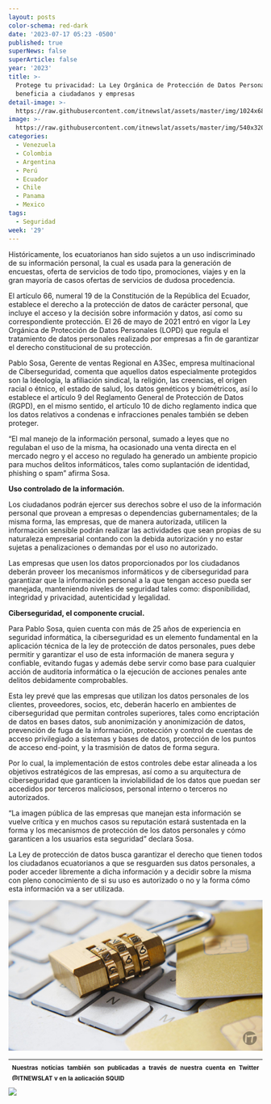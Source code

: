 ```yaml
---
layout: posts
color-schema: red-dark
date: '2023-07-17 05:23 -0500'
published: true
superNews: false
superArticle: false
year: '2023'
title: >-
  Protege tu privacidad: La Ley Orgánica de Protección de Datos Personales
  beneficia a ciudadanos y empresas
detail-image: >-
  https://raw.githubusercontent.com/itnewslat/assets/master/img/1024x680/candado-y-tarjeta-g.jpg
image: >-
  https://raw.githubusercontent.com/itnewslat/assets/master/img/540x320/candado-y-tarjeta-p.jpg
categories:
  - Venezuela
  - Colombia
  - Argentina
  - Perú
  - Ecuador
  - Chile
  - Panama
  - Mexico
tags:
  - Seguridad
week: '29'
---
```

Históricamente, los ecuatorianos han sido sujetos a un uso indiscriminado de su información personal, la cual es usada para la generación de encuestas, oferta de servicios de todo tipo, promociones, viajes y en la gran mayoría de casos ofertas de servicios de dudosa procedencia. 
 
El artículo 66, numeral 19 de la Constitución de la República del Ecuador, establece el derecho a la protección de datos de carácter personal, que incluye el acceso y la decisión sobre información y datos, así como su correspondiente protección. El 26 de mayo de 2021 entró en vigor la Ley Orgánica de Protección de Datos Personales (LOPD) que regula el tratamiento de datos personales realizado por empresas a fin de garantizar el derecho constitucional de su protección.
 
Pablo Sosa, Gerente de ventas Regional en A3Sec, empresa multinacional de Ciberseguridad, comenta que aquellos datos especialmente protegidos son la Ideología, la afiliación sindical, la religión, las creencias, el origen racial o étnico, el estado de salud, los datos genéticos y biométricos, así lo establece el artículo 9 del Reglamento General de Protección de Datos (RGPD), en el mismo sentido, el artículo 10 de dicho reglamento indica que los datos relativos a condenas e infracciones penales también se deben proteger.
 
“El mal manejo de la información personal, sumado a leyes que no regulaban el uso de la misma, ha ocasionado una venta directa en el mercado negro y el acceso no regulado ha generado un ambiente propicio para muchos delitos informáticos, tales como suplantación de identidad, phishing o spam” afirma Sosa.
 
**Uso controlado de la información.**
 
Los ciudadanos podrán ejercer sus derechos sobre el uso de la información personal que provean a empresas o dependencias gubernamentales; de la misma forma, las empresas, que de manera autorizada, utilicen la información sensible podrán realizar las actividades que sean propias de su naturaleza empresarial contando con la debida autorización y no estar sujetas a penalizaciones o demandas por el uso no autorizado. 
 
Las empresas que usen los datos proporcionados por los ciudadanos deberán proveer los mecanismos informáticos y de ciberseguridad para garantizar que la información personal a la que tengan acceso pueda ser manejada, manteniendo niveles de seguridad tales como: disponibilidad, integridad y privacidad, autenticidad y legalidad.
 
**Ciberseguridad, el componente crucial.**
 
Para Pablo Sosa, quien cuenta con más de 25 años de experiencia en seguridad informática, la ciberseguridad es un elemento fundamental en la aplicación técnica de la ley de protección de datos personales, pues debe permitir y garantizar el uso de esta información de manera segura y confiable, evitando fugas y además debe servir como base para cualquier acción de auditoría informática o la ejecución de acciones penales ante delitos debidamente comprobables.
 
Esta ley prevé que las empresas que utilizan los datos personales de los clientes, proveedores, socios, etc, deberán hacerlo en ambientes de ciberseguridad que permitan controles superiores, tales como encriptación de datos en bases datos, sub anonimización y anonimización de datos, prevención de fuga de la información, protección y control de cuentas de acceso privilegiado a sistemas y bases de datos, protección de los puntos de acceso end-point, y la trasmisión de datos de forma segura.
 
Por lo cual, la implementación de estos controles debe estar alineada a los objetivos estratégicos de las empresas, así como a su arquitectura de ciberseguridad que garanticen la inviolabilidad de los datos que puedan ser accedidos por terceros maliciosos, personal interno o terceros no autorizados.
 
“La imagen pública de las empresas que manejan esta información se vuelve crítica y en muchos casos su reputación estará sustentada en la forma y los mecanismos de protección de los datos personales y cómo garanticen a los usuarios esta seguridad” declara Sosa.
 
La Ley de protección de datos busca garantizar el derecho que tienen todos los ciudadanos ecuatorianos a que se resguarden sus datos personales, a poder acceder libremente a dicha información y a decidir sobre la misma con pleno conocimiento de si su uso es autorizado o no y la forma cómo esta información va a ser utilizada.
 
![](https://raw.githubusercontent.com/itnewslat/assets/master/img/540x320/candado-y-tarjeta-p.jpg)

<table style="height: 42px;" width="569">
<tbody>
<tr>
<td style="text-align: justify;"><sub><strong>Nuestras noticias también son publicadas a través de nuestra cuenta en Twitter <a href="https://twitter.com/itnewslat?lang=es">@ITNEWSLAT</a> y en la aplicación <a href="https://squidapp.co/en/">SQUID</a></strong></sub></td>
</tr>
</tbody>
</table>
<img src="https://tracker.metricool.com/c3po.jpg?hash=56f88a41e39ab42c063cc51676587a04"/>